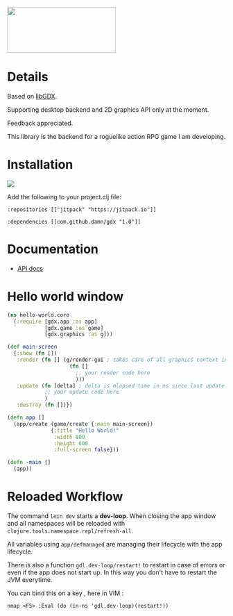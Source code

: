 <p align="left">
  <img src="https://github.com/damn/gdx/blob/main/logo.png" width="250" height="105"/>
</p>

#  Details

Based on [libGDX](https://libgdx.com/).

Supporting desktop backend and 2D graphics API only at the moment.

Feedback appreciated.

This library is the backend for a roguelike action RPG game I am developing.

# Installation

[![](https://jitpack.io/v/damn/gdx.svg)](https://jitpack.io/#damn/gdx)

Add the following to your project.clj file:

```
:repositories [["jitpack" "https://jitpack.io"]]

:dependencies [[com.github.damn/gdx "1.0"]]
```

# Documentation

* [API docs](https://damn.github.io/gdl/)

# Hello world window

```clojure
(ns hello-world.core
  (:require [gdx.app :as app]
            [gdx.game :as game]
            [gdx.graphics :as g]))

(def main-screen
  {:show (fn [])
   :render (fn [] (g/render-gui ; takes care of all graphics context initializations
                    (fn []
                      ;; your render code here
                      )))
   :update (fn [delta] ; delta is elapsed time in ms since last update
            ;; your update code here
            )
   :destroy (fn [])})

(defn app []
  (app/create (game/create {:main main-screen})
              {:title "Hello World!"
               :width 800
               :height 600
               :full-screen false}))

(defn -main []
  (app))

```

# Reloaded Workflow

The command `lein dev` starts a __dev-loop__.
When closing the app window and all namespaces will be reloaded with `clojure.tools.namespace.repl/refresh-all`.

All variables using `app/defmanaged` are managing their lifecycle with the app lifecycle.

There is also a function `gdl.dev-loop/restart!` to restart in case of errors or even if the app does not start up. In this way you don't have to restart the JVM everytime.

You can bind this on a key , here in VIM :
``` vimscript
nmap <F5> :Eval (do (in-ns 'gdl.dev-loop)(restart!))
```
